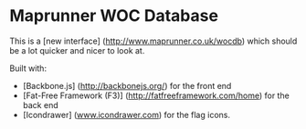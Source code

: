 # Maprunner WOC Database

This is a [new interface] (http://www.maprunner.co.uk/wocdb) which should be a lot quicker and nicer to look at.

Built with:
* [Backbone.js] (http://backbonejs.org/) for the front end
* [Fat-Free Framework (F3)] (http://fatfreeframework.com/home) for the back end
* [Icondrawer] (www.icondrawer.com) for the flag icons.





